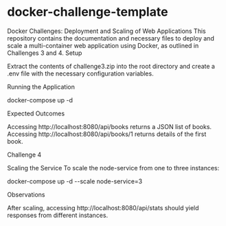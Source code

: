 # docker-challenge-template
Docker Challenges: Deployment and Scaling of Web Applications
This repository contains the documentation and necessary files to deploy and scale a multi-container web application using Docker, as outlined in Challenges 3 and 4.
Setup

Extract the contents of challenge3.zip into the root directory and create a .env file with the necessary configuration variables.

Running the Application

docker-compose up -d

Expected Outcomes

Accessing http://localhost:8080/api/books returns a JSON list of books.
Accessing http://localhost:8080/api/books/1 returns details of the first book.

Challenge 4


Scaling the Service
To scale the node-service from one to three instances:

docker-compose up -d --scale node-service=3

Observations


After scaling, accessing http://localhost:8080/api/stats should yield responses from different instances.


